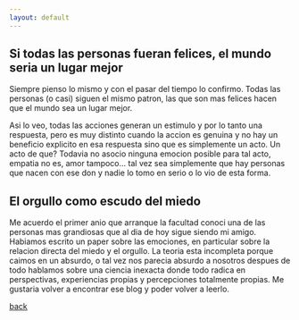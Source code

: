 ```yaml
---
layout: default
---
```


## Si todas las personas fueran felices, el mundo seria un lugar mejor
Siempre pienso lo mismo y con el pasar del tiempo lo confirmo. Todas las personas (o casi) siguen el mismo patron, las que son mas felices hacen que el mundo sea un lugar mejor.

Asi lo veo, todas las acciones generan un estimulo y por lo tanto una respuesta, pero es muy distinto cuando la accion es genuina y no hay un beneficio explicito en esa respuesta sino que es simplemente un acto. Un acto de que? Todavia no asocio ninguna emocion posible para tal acto, empatia no es, amor tampoco... tal vez sea simplemente que hay personas que nacen con ese don y nadie lo tomo en serio o lo vio de esta forma.


## El orgullo como escudo del miedo
Me acuerdo el primer anio que arranque la facultad conoci una de las personas mas grandiosas que al dia de hoy sigue siendo mi amigo. Habiamos escrito un paper sobre las emociones, en particular sobre la relacion directa del miedo y el orgullo. La teoria esta incompleta porque caimos en un absurdo, o tal vez nos parecia absurdo a nosotros despues de todo hablamos sobre una ciencia inexacta donde todo radica en perspectivas, experiencias propias y percepciones totalmente propias. Me gustaria volver a encontrar ese blog y poder volver a leerlo.


[back](./)
